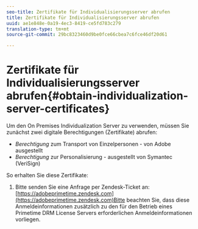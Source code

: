 ```yaml
---
seo-title: Zertifikate für Individualisierungsserver abrufen
title: Zertifikate für Individualisierungsserver abrufen
uuid: ae1e848e-0a19-4ec3-8419-ce5fd783c279
translation-type: tm+mt
source-git-commit: 29bc8323460d9be0fce66cbea7c6fce46df20d61

---
```



# Zertifikate für Individualisierungsserver abrufen{#obtain-individualization-server-certificates}

Um den On Premises Individualization Server zu verwenden, müssen Sie zunächst zwei digitale Berechtigungen (Zertifikate) abrufen:

* *Berechtigung* zum Transport von Einzelpersonen - von Adobe ausgestellt
* *Berechtigung* zur Personalisierung - ausgestellt von Symantec (VeriSign)

So erhalten Sie diese Zertifikate:

1. Bitte senden Sie eine Anfrage per Zendesk-Ticket an: [https://adobeprimetime.zendesk.com](https://adobeprimetime.zendesk.com)Bitte beachten Sie, dass diese Anmeldeinformationen zusätzlich zu den für den Betrieb eines Primetime DRM License Servers erforderlichen Anmeldeinformationen vorliegen.
